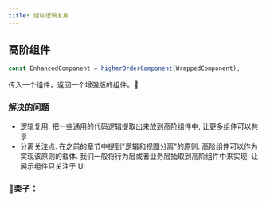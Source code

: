 ```yaml
---
title: 组件逻辑复用
---
```


## 高阶组件

```js
const EnhancedComponent = higherOrderComponent(WrappedComponent);
```

传入一个组件，返回一个增强版的组件。

### 解决的问题
- 逻辑复用. 把一些通用的代码逻辑提取出来放到高阶组件中, 让更多组件可以共享
- 分离关注点. 在之前的章节中提到"逻辑和视图分离"的原则. 高阶组件可以作为实现该原则的载体. 我们一般将行为层或者业务层抽取到高阶组件中来实现, 让展示组件只关注于 UI

### 🌰栗子：
